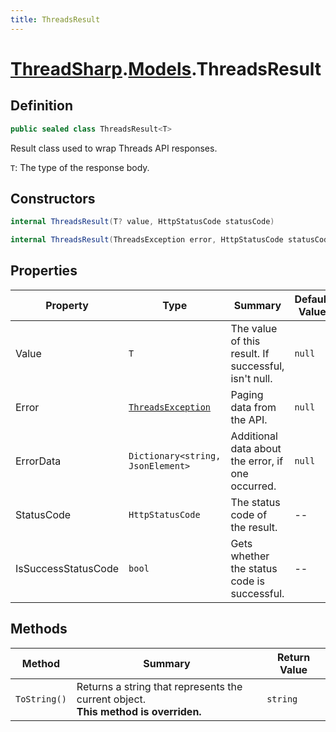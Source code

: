 ```yaml
---
title: ThreadsResult
---
```


# [ThreadSharp](../).[Models](./).ThreadsResult

## Definition

```c#
public sealed class ThreadsResult<T>
```

Result class used to wrap Threads API responses.

`T`: The type of the response body.

## Constructors

```c#
internal ThreadsResult(T? value, HttpStatusCode statusCode)
```

```c#
internal ThreadsResult(ThreadsException error, HttpStatusCode statusCode)
```

## Properties

| Property            | Type                                                 | Summary                                              | Default Value |
|---------------------|------------------------------------------------------|------------------------------------------------------|---------------|
| Value               | `T`                                                  | The value of this result. If successful, isn't null. | `null`        |
| Error               | [`ThreadsException`](../Exceptions/ThreadsException) | Paging data from the API.                            | `null`        |
| ErrorData           | `Dictionary<string, JsonElement>`                    | Additional data about the error, if one occurred.    | `null`        |
| StatusCode          | `HttpStatusCode`                                     | The status code of the result.                       | --            |
| IsSuccessStatusCode | `bool`                                               | Gets whether the status code is successful.          | --            |

## Methods

| Method       | Summary                                                                               | Return Value |
|--------------|---------------------------------------------------------------------------------------|--------------|
| `ToString()` | Returns a string that represents the current object.<br>**This method is overriden.** | `string`     |